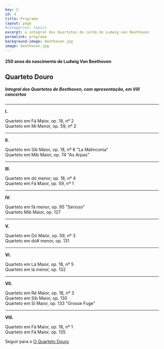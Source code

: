 ```yaml
---
key: 2
id: 4
title: Programa
layout: page
#categories: topics
excerpt: a integral dos Quartetos de corda de Ludwig van Beethoven
permalink: programa
background-image: beethoven.jpg
image: beethoven.jpg
---
```

#### 250 anos do nascimento de Ludwig Van Beethoven

## Quarteto Douro

##### Integral dos Quartetos de Beethoven, com apresentação, em VIII concertos
---

**I.**

Quarteto em Fá Maior, op. 18, nº 2  
Quarteto em Mi Menor, op. 59, nº 2

---

**II.**

Quarteto em Sib Maior, op. 18, nº 6 "La Malinconia"  
Quarteto em Mib Maior, op. 74 "As Arpas"

---

**III.**

Quarteto em dó menor, op. 18, nº 4  
Quarteto em Fá Maior, op. 59, nº 1

---

**IV.**

Quarteto em fá menor, op. 95 "Serioso"  
Quarteto Mib Maior, op. 127 

---

**V.**

Quarteto em Dó Maior, op. 59, nº 3  
Quarteto em dó# menor, op. 131

---

**VI.**

Quarteto em Lá Maior, op. 18, nº 5  
Quarteto em lá menor, op. 132

---

**VII.**

Quarteto em Ré Maior, op. 18, nº 3  
Quarteto em Sib Maior, op. 130  
Quarteto em Si Maior, op. 133 "Grosse Fuge"

---

**VIII.**

Quarteto em Fá Maior, op. 18, nº 1  
Quarteto em Fá Maior, op. 135


Seguir para o [O Quarteto Douro](/quarteto-douro)
